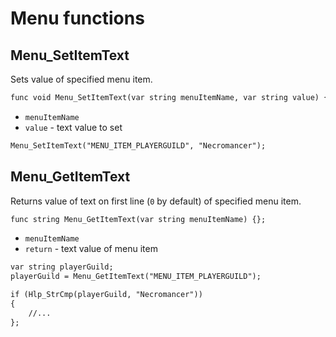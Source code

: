 # Menu functions

## Menu_SetItemText

Sets value of specified menu item.

```dae
func void Menu_SetItemText(var string menuItemName, var string value) {};
```

- `menuItemName`
- `value` - text value to set

```dae title="Example usage"
Menu_SetItemText("MENU_ITEM_PLAYERGUILD", "Necromancer");
```

## Menu_GetItemText

Returns value of text on first line (`0` by default) of specified menu item.

```dae
func string Menu_GetItemText(var string menuItemName) {};
```

- `menuItemName`
- `return` - text value of menu item

```dae title="Example usage"
var string playerGuild;
playerGuild = Menu_GetItemText("MENU_ITEM_PLAYERGUILD");

if (Hlp_StrCmp(playerGuild, "Necromancer"))
{
    //...
};
```
